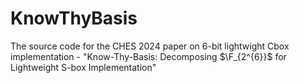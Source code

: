 # KnowThyBasis
The source code for the CHES 2024 paper on 6-bit lightwight Cbox implementation - "Know-Thy-Basis: Decomposing $\F_{2^{6}}$ for Lightweight S-box   Implementation"
